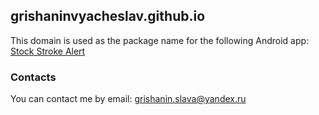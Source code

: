 ## grishaninvyacheslav.github.io

This domain is used as the package name for the following Android app:<br/>
[Stock Stroke Alert](https://github.com/GrishaninVyacheslav/stock-stroke-alert.git)

### Contacts

You can contact me by email: grishanin.slava@yandex.ru
